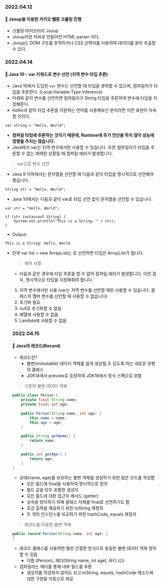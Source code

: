 ### 2022.04.12

#### :pushpin: Jsoup을 이용한 카카오 웹툰 크롤링 진행
- 크롤링 라이브러리 Jsoup
- Jsoup이란 자바로 만들어진 HTML parser 이다.
- Jsoup는 DOM 구조를 추적하거나 CSS 선택자를 사용하여 데이터를 찾아 추출할 수 있다.


### 2022.04.14

#### :pushpin: Java 10 - var 키워드로 변수 선언 (지역 변수 타입 추론)
- Java 10에서 도입된 `var` 변수는 선언할 때 타입을 생략할 수 있으며, 컴파일러가 타입을 추론한다. (Local-Variable Type Inference)
- 아래와 같이 변수를 선언하면 컴파일러가 String 타입을 추론하여 변수에 타입을 지정해준다. 
- Kotlin과 같이 타입 추론을 지원하는 언어를 사용해보신 분이라면 이런 표현이 익숙할 것이다.

```
var string = "Hello, World";
```

- **컴파일 타임에 추론하는 것이기 때문에, Runtime에 추가 연산을 하지 않아 성능에 영향을 주지는 않습니다.**
- Java에서 var는 지역 변수에서만 사용할 수 있습니다. 또한 컴파일러가 타입을 추론할 수 없는 애매한 상황일 때 컴파일 에러가 발생합니다.

> var으로 변수 선언
- Java 9 이하에서는 문자열을 선언할 때 다음과 같이 타입을 명시적으로 선언해야 했습니다.
```
String str = "Hello, World";
```
- Java 10에서는 다음과 같이 var로 타입 선언 없이 문자열을 선언할 수 있습니다.
```
var str = "Hello, World";

if (str instanceof String) {
    System.out.println("This is a String: " + str);
}
```

- Output:
```
This is a String: Hello, World
```
- 만약 var list = new ArrayList(); 로 선언하면 타입은 ArrayList<Object>가 됩니다.

> 제약 사항
- 다음과 같은 경우에 타입 추론을 할 수 없어 컴파일 에러가 발생합니다. 이런 경우, 명시적으로 타입을 지정해줘야 합니다.
1. 지역 변수에서만 사용 (var는 지역 변수를 선언할 때만 사용할 수 있습니다. 클래스의 멤버 변수를 선언할 때 사용할 수 없습니다)
2. 초기화 필요
3. null로 초기화할 수 없음
4. 배열에 사용할 수 없음
5. Lambda에 사용할 수 없음


### 2022.04.15

#### :pushpin: Java의 레코드(Record)
- 레코드란?
  - 불변(immutable) 데이터 객체를 쉽게 생성할 수 있도록 하는 새로운 유형의 클래스
  - JDK14에서 preview로 등장하여 JDK16에서 정식 스펙으로 포함

> 기존의 불변 데이터 객체

```java
public class Person {
    private final String name;
    private final int age;
    
    public Person(String name, int age) {
        this.name = name;
        this.age = age;
    }
    
    public String getName() {
        return name;
    }
    
    public int getAge() {
        return age;
    }
}

```

- 상태(name, age)를 보유하는 불변 객체를 생성하기 위한 많은 코드를 작성함
    - 모든 필드에 final을 사용하여 명시적으로 정의
    - 필드 값을 모두 포함한 생성자
    - 모든 필드에 대한 접근자 메서드 (getter)
    - 상속을 방지하기 위해 클래스 자체를 final로 선언하기도 함
    - 로깅 출력을 제공하기 위한 toString 재정의
    - 두 개의 인스턴스를 비교하기 위한 hashCode, equals 재정의

> 레코드를 이용한 불변 객체


```java
public record Person(String name, int age) {
}
```
- 레코드 클래스를 사용하면 훨씬 간결한 방식으로 동일한 불변 데이터 객체 정의할 수 있음
  - 이름 (Person), 헤더(String name, int age), 바디 ({})
- 컴파일러는 헤더를 통해 내부 필드를 추론
  - 생성자를 작성하지 않아도 되고 toString, equals, hashCode 메소드에 대한 구현을 자동으로 제공